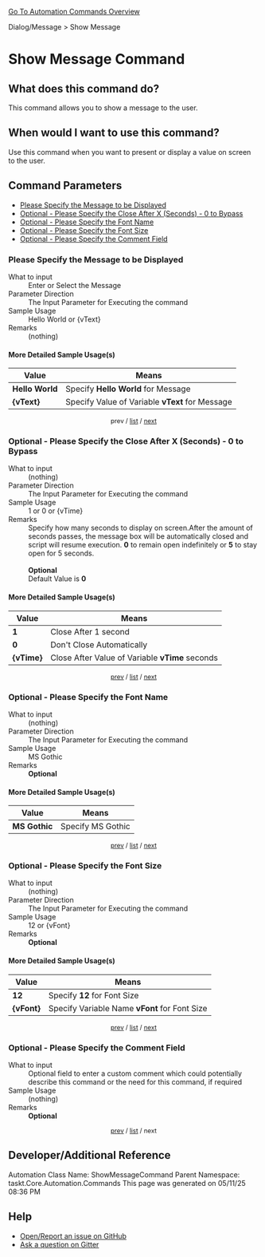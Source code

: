 <!--TITLE: Show Message Command -->
<!-- SUBTITLE: a command in the Dialog/Message group. -->
[Go To Automation Commands Overview](/automation-commands.md)


Dialog/Message &gt; Show Message


# Show Message Command


## What does this command do?
This command allows you to show a message to the user.


## When would I want to use this command?
Use this command when you want to present or display a value on screen to the user.


<a id="param_list"></a>
## Command Parameters
- [Please Specify the Message to be Displayed](#param_0)
- [Optional - Please Specify the Close After X (Seconds) - 0 to Bypass](#param_1)
- [Optional - Please Specify the Font Name](#param_2)
- [Optional - Please Specify the Font Size](#param_3)
- [Optional - Please Specify the Comment Field](#param_4)


<a id="param_0"></a>
### Please Specify the Message to be Displayed


<dl>
<dt>What to input</dt><dd>Enter or Select the Message</dd>
<dt>Parameter Direction</dt><dd>The Input Parameter for Executing the command</dd>
<dt>Sample Usage</dt><dd>Hello World or {vText}</dd>
<dt>Remarks</dt><dd>(nothing)</dd>
</dl>




#### More Detailed Sample Usage(s)
| Value | Means |
|---|---|
| <strong>Hello World</strong> | Specify **Hello World** for Message |
| <strong>{vText}</strong> | Specify Value of Variable **vText** for Message |


<div style="font-size: 90%; text-align: center">


prev / [list](#param_list) / [next](#param_1)


</div>


<a id="param_1"></a>
### Optional - Please Specify the Close After X (Seconds) - 0 to Bypass


<dl>
<dt>What to input</dt><dd>(nothing)</dd>
<dt>Parameter Direction</dt><dd>The Input Parameter for Executing the command</dd>
<dt>Sample Usage</dt><dd>1 or 0 or {vTime}</dd>
<dt>Remarks</dt><dd>Specify how many seconds to display on screen.After the amount of seconds passes, the message box will be automatically closed and script will resume execution. <strong>0</strong> to remain open indefinitely or <strong>5</strong> to stay open for 5 seconds.<br><br>
<strong>Optional</strong><br>Default Value is <strong>0</strong></dd>
</dl>




#### More Detailed Sample Usage(s)
| Value | Means |
|---|---|
| <strong>1</strong> | Close After 1 second |
| <strong>0</strong> | Don't Close Automatically |
| <strong>{vTime}</strong> | Close After Value of Variable **vTime** seconds |


<div style="font-size: 90%; text-align: center">


[prev](#param_1) / [list](#param_list) / [next](#param_2)


</div>


<a id="param_2"></a>
### Optional - Please Specify the Font Name


<dl>
<dt>What to input</dt><dd>(nothing)</dd>
<dt>Parameter Direction</dt><dd>The Input Parameter for Executing the command</dd>
<dt>Sample Usage</dt><dd>MS Gothic</dd>
<dt>Remarks</dt><dd><strong>Optional</strong><br></dd>
</dl>




#### More Detailed Sample Usage(s)
| Value | Means |
|---|---|
| <strong>MS Gothic</strong> | Specify MS Gothic |


<div style="font-size: 90%; text-align: center">


[prev](#param_2) / [list](#param_list) / [next](#param_3)


</div>


<a id="param_3"></a>
### Optional - Please Specify the Font Size


<dl>
<dt>What to input</dt><dd>(nothing)</dd>
<dt>Parameter Direction</dt><dd>The Input Parameter for Executing the command</dd>
<dt>Sample Usage</dt><dd>12 or {vFont}</dd>
<dt>Remarks</dt><dd><strong>Optional</strong><br></dd>
</dl>




#### More Detailed Sample Usage(s)
| Value | Means |
|---|---|
| <strong>12</strong> | Specify **12** for Font Size |
| <strong>{vFont}</strong> | Specify Variable Name **vFont** for Font Size |


<div style="font-size: 90%; text-align: center">


[prev](#param_3) / [list](#param_list) / [next](#param_4)


</div>


<a id="param_4"></a>
### Optional - Please Specify the Comment Field


<dl>
<dt>What to input</dt><dd>Optional field to enter a custom comment which could potentially describe this command or the need for this command, if required</dd>
<dt>Sample Usage</dt><dd>(nothing)</dd>
<dt>Remarks</dt><dd><strong>Optional</strong><br></dd>
</dl>




<div style="font-size: 90%; text-align: center">


[prev](#param_4) / [list](#param_list) / next


</div>


## Developer/Additional Reference
Automation Class Name: ShowMessageCommand
Parent Namespace: taskt.Core.Automation.Commands
This page was generated on 05/11/25 08:36 PM


## Help
- [Open/Report an issue on GitHub](https://github.com/rcktrncn/taskt/issues/new)
- [Ask a question on Gitter](https://gitter.im/taskt-rpa/Lobby)
